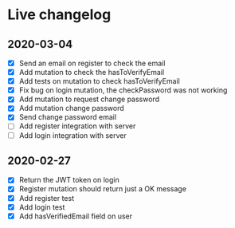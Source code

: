 # Live changelog

## 2020-03-04

- [x] Send an email on register to check the email
- [x] Add mutation to check the hasToVerifyEmail
- [x] Add tests on mutation to check hasToVerifyEmail
- [x] Fix bug on login mutation, the checkPassword was not working
- [x] Add mutation to request change password
- [x] Add mutation change password
- [x] Send change password email
- [ ] Add register integration with server
- [ ] Add login integration with server

## 2020-02-27

- [x] Return the JWT token on login
- [x] Register mutation should return just a OK message
- [x] Add register test
- [x] Add login test
- [x] Add hasVerifiedEmail field on user
